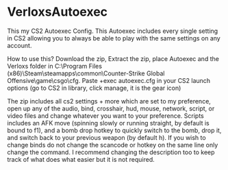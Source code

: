 # VerloxsAutoexec
This my CS2 Autoexec Config. This Autoexec includes every single setting in CS2 allowing you to always be able to play with the same settings on any account.

How to use this? Download the zip, Extract the zip, place Autoexec and the Verloxs folder in C:\Program Files (x86)\Steam\steamapps\common\Counter-Strike Global Offensive\game\csgo\cfg. Paste +exec autoexec.cfg in your CS2 launch options (go to CS2 in library, click manage, it is the gear icon)

The zip includes all cs2 settings + more which are set to my preference, open up any of the audio, bind, crosshair, hud, mouse, network, script, or video files and change whatever you want to your preference. Scripts includes an AFK move (spinning slowly or running straight, by default is bound to f1), and a bomb drop hotkey to quickly switch to the bomb, drop it, and switch back to your previous weapon (by default h). If you wish to change binds do not change the scancode or hotkey on the same line only change the command. I recommend changing the description too to keep track of what does what easier but it is not required.
